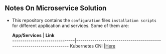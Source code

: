 ## Notes On Microservice Solution

- This repository contains the `configuration` files `installation scripts` for different application and services. Some of them are:

  **App/Services**             |       **Link**       
-------------------------------|----------------------------------------------------------------------
 Kubernetes CNI                |[Here](https://github.com/uditgaurav/notes/blob/master/cni/network-cni.md) 